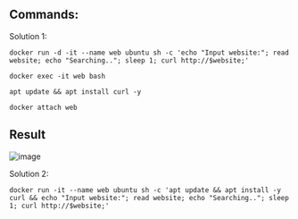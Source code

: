 ## Commands:

Solution 1:

`docker run -d -it --name web ubuntu sh -c 'echo "Input website:"; read website; echo "Searching.."; sleep 1; curl http://$website;'`

`docker exec -it web bash`

`apt update && apt install curl -y `

`docker attach web`

## Result

![image](https://user-images.githubusercontent.com/75350516/134195725-4c794dc4-4832-4b22-baed-02bb6043a9fe.png)


Solution 2:

`docker run -it --name web ubuntu sh -c 'apt update && apt install -y curl && echo "Input website:"; read website; echo "Searching.."; sleep 1; curl http://$website;'`

